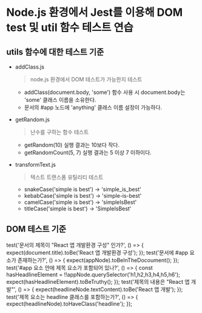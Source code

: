 # Node.js 환경에서 Jest를 이용해 DOM test 및 util 함수 테스트 연습

## utils 함수에 대한 테스트 기준

- addClass.js

  > node.js 환경에서 DOM 테스트가 가능한지 테스트

  - addClass(document.body, 'some') 함수 사용 시 document.body는 'some' 클래스 이름을 소유한다.
  - 문서의 #app 노드에 'anything' 클래스 이름 설정이 가능하다.

- getRandom.js

  > 난수를 구하는 함수 테스트

  - getRandom(10) 실행 결과는 10보다 작다.
  - getRandomCount(5, 7) 실행 결과는 5 이상 7 이하이다.

- transformText.js
  > 텍스트 트랜스폼 유틸리티 테스트
  - snakeCase('simple is best') → 'simple_is_best'
  - kebabCase('simple is best') → 'simple-is-best'
  - camelCase('simple is best') → 'simpleIsBest'
  - titleCase('simple is best') → 'SimpleIsBest'

## DOM 테스트 기준

test('문서의 제목이 "React 앱 개발환경 구성" 인가?', () => {
expect(document.title).toBe('React 앱 개발환경 구성');
});
test('문서에 #app 요소가 존재하는가?', () => {
expect(appNode).toBeInTheDocoument();
});
test('#app 요소 안에 제목 요소가 포함되어 있나?', () => {
const hasHeadlineElement = !!appNode.querySelector('h1,h2,h3,h4,h5,h6');
expect(hasHeadlineElement).toBeTruthy();
});
test('제목의 내용은 "React 앱 개발"', () => {
expect(headlineNode.textContent).toBe('React 앱 개발');
});
test('제목 요소는 headline 클래스를 포함하는가?', () => {
expect(headlineNode).toHaveClass('headline');
});
